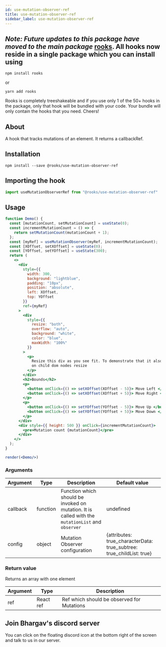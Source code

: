 ```yaml
---
id: use-mutation-observer-ref
title: use-mutation-observer-ref
sidebar_label: use-mutation-observer-ref
---
```


## *Note: Future updates to this package have moved to the main package* [rooks](https://npmjs.com/package/rooks). All hooks now reside in a single package which you can install using

    npm install rooks

or

    yarn add rooks

Rooks is completely treeshakeable and if you use only 1 of the 50+ hooks in the package, only that hook will be bundled with your code. Your bundle will only contain the hooks that you need. Cheers!

    

## About

A hook that tracks mutations of an element. It returns a callbackRef.

## Installation

    npm install --save @rooks/use-mutation-observer-ref

## Importing the hook

```javascript
import useMutationObserverRef from "@rooks/use-mutation-observer-ref"
```

## Usage

```jsx
function Demo() {
  const [mutationCount, setMutationCount] = useState(0);
  const incrementMutationCount = () => {
    return setMutationCount(mutationCount + 1);
  };
  const [myRef] = useMutationObserver(myRef, incrementMutationCount);
  const [XOffset, setXOffset] = useState(0);
  const [YOffset, setYOffset] = useState(300);
  return (
    <>
      <div
        style={{
          width: 300,
          background: "lightblue",
          padding: "10px",
          position: "absolute",
          left: XOffset,
          top: YOffset
        }}
        ref={myRef}
      >
        <div
          style={{
            resize: "both",
            overflow: "auto",
            background: "white",
            color: "blue",
            maxWidth: "100%"
          }}
        >
          <p>
            Resize this div as you see fit. To demonstrate that it also updates
            on child dom nodes resize
          </p>
        </div>
        <h2>Bounds</h2>
        <p>
          <button onClick={() => setXOffset(XOffset - 5)}> Move Left </button>
          <button onClick={() => setXOffset(XOffset + 5)}> Move Right </button>
        </p>
        <p>
          <button onClick={() => setYOffset(YOffset - 5)}> Move Up </button>
          <button onClick={() => setYOffset(YOffset + 5)}> Move Down </button>
        </p>
      </div>
      <div style={{ height: 500 }} onClick={incrementMutationCount}>
        <pre>Mutation count {mutationCount}</pre>
      </div>
    </>
  );
}

render(<Demo/>)
```

### Arguments

| Argument | Type     | Description                                                                                       | Default value                                                           |
| -------- | -------- | ------------------------------------------------------------------------------------------------- | ----------------------------------------------------------------------- |
| callback | function | Function which should be invoked on mutation. It is called with the `mutationList` and `observer` | undefined                                                               |
| config   | object   | Mutation Observer configuration                                                                   | {attributes: true,,characterData: true,,subtree: true,,childList: true} |

### Return value

Returns an array with one element

| Argument | Type      | Description                                |
| -------- | --------- | ------------------------------------------ |
| ref      | React ref | Ref which should be observed for Mutations |


## Join Bhargav's discord server
You can click on the floating discord icon at the bottom right of the screen and talk to us in our server.

    
